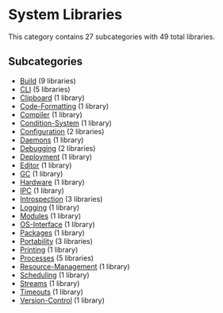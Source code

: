 # System Libraries

This category contains 27 subcategories with 49 total libraries.

## Subcategories

- [Build](Build.md) (9 libraries)
- [CLI](CLI.md) (5 libraries)
- [Clipboard](Clipboard.md) (1 library)
- [Code-Formatting](Code-Formatting.md) (1 library)
- [Compiler](Compiler.md) (1 library)
- [Condition-System](Condition-System.md) (1 library)
- [Configuration](Configuration.md) (2 libraries)
- [Daemons](Daemons.md) (1 library)
- [Debugging](Debugging.md) (2 libraries)
- [Deployment](Deployment.md) (1 library)
- [Editor](Editor.md) (1 library)
- [GC](GC.md) (1 library)
- [Hardware](Hardware.md) (1 library)
- [IPC](IPC.md) (1 library)
- [Introspection](Introspection.md) (3 libraries)
- [Logging](Logging.md) (1 library)
- [Modules](Modules.md) (1 library)
- [OS-Interface](OS-Interface.md) (1 library)
- [Packages](Packages.md) (1 library)
- [Portability](Portability.md) (3 libraries)
- [Printing](Printing.md) (1 library)
- [Processes](Processes.md) (5 libraries)
- [Resource-Management](Resource-Management.md) (1 library)
- [Scheduling](Scheduling.md) (1 library)
- [Streams](Streams.md) (1 library)
- [Timeouts](Timeouts.md) (1 library)
- [Version-Control](Version-Control.md) (1 library)
